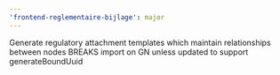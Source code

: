 ```yaml
---
'frontend-reglementaire-bijlage': major
---
```


Generate regulatory attachment templates which maintain relationships between nodes
BREAKS import on GN unless updated to support generateBoundUuid
